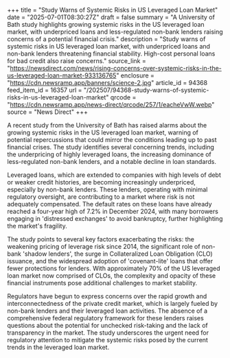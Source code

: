 +++
title = "Study Warns of Systemic Risks in US Leveraged Loan Market"
date = "2025-07-01T08:30:27Z"
draft = false
summary = "A University of Bath study highlights growing systemic risks in the US leveraged loan market, with underpriced loans and less-regulated non-bank lenders raising concerns of a potential financial crisis."
description = "Study warns of systemic risks in US leveraged loan market, with underpriced loans and non-bank lenders threatening financial stability. High-cost personal loans for bad credit also raise concerns."
source_link = "https://newsdirect.com/news/rising-concerns-over-systemic-risks-in-the-us-leveraged-loan-market-933136765"
enclosure = "https://cdn.newsramp.app/banners/science-2.jpg"
article_id = 94368
feed_item_id = 16357
url = "/202507/94368-study-warns-of-systemic-risks-in-us-leveraged-loan-market"
qrcode = "https://cdn.newsramp.app/news-direct/qrcode/257/1/eacheVwW.webp"
source = "News Direct"
+++

<p>A recent study from the University of Bath has raised alarms about the growing systemic risks in the US leveraged loan market, warning of potential repercussions that could mirror the conditions leading up to past financial crises. The study identifies several concerning trends, including the underpricing of highly leveraged loans, the increasing dominance of less-regulated non-bank lenders, and a notable decline in loan standards.</p><p>Leveraged loans, which are extended to companies with high levels of debt or weaker credit histories, are becoming increasingly underpriced, especially by non-bank lenders. These lenders, operating with minimal regulatory oversight, are contributing to a market where risk is not adequately compensated. The default rates on these loans have already reached a four-year high of 7.2% in December 2024, with many borrowers engaging in 'distressed exchanges' to avoid bankruptcy, further highlighting the market's fragility.</p><p>The study points to several key factors exacerbating the risks: the weakening pricing of leverage risk since 2014, the significant role of non-bank 'shadow lenders', the surge in Collateralized Loan Obligation (CLO) issuance, and the widespread adoption of 'covenant-lite' loans that offer fewer protections for lenders. With approximately 70% of the US leveraged loan market now comprised of CLOs, the complexity and opacity of these financial instruments pose additional challenges to market stability.</p><p>Regulators have begun to express concerns over the rapid growth and interconnectedness of the private credit market, which is largely fueled by non-bank lenders and their leveraged loan activities. The absence of a comprehensive federal regulatory framework for these lenders raises questions about the potential for unchecked risk-taking and the lack of transparency in the market. The study underscores the urgent need for regulatory attention to mitigate the systemic risks posed by the current trends in the leveraged loan market.</p>